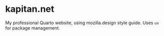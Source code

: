 # kapitan.net
My professional Quarto website, using mozilla.design style guide. Uses `uv` for package management.
